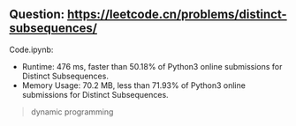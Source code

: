 ## Question: https://leetcode.cn/problems/distinct-subsequences/

Code.ipynb:
* Runtime: 476 ms, faster than 50.18% of Python3 online submissions for Distinct Subsequences.
* Memory Usage: 70.2 MB, less than 71.93% of Python3 online submissions for Distinct Subsequences.
> dynamic programming